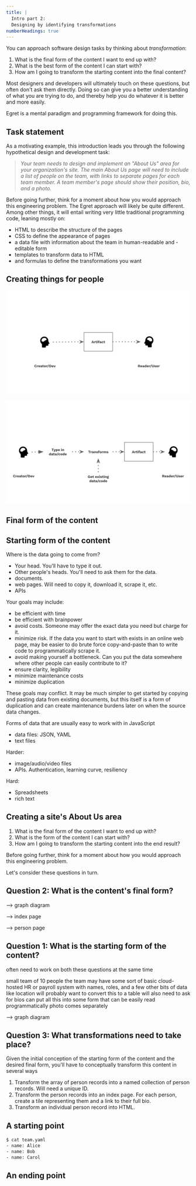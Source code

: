 ```yaml
---
title: |
  Intro part 2:
  Designing by identifying transformations
numberHeadings: true
---
```


You can approach software design tasks by thinking about _transformation_:

1. What is the final form of the content I want to end up with?
1. What is the best form of the content I can start with?
1. How am I going to transform the starting content into the final content?

Most designers and developers will ultimately touch on these questions, but often don't ask them directly. Doing so can give you a better understanding of what you are trying to do, and thereby help you do whatever it is better and more easily.

Egret is a mental paradigm and programming framework for doing this.

## Task statement

As a motivating example, this introduction leads you through the following hypothetical design and development task:

> _Your team needs to design and implement an "About Us" area for your organization's site. The main About Us page will need to include a list of people on the team, with links to separate pages for each team member. A team member's page should show their position, bio, and a photo._

Before going further, think for a moment about how you would approach this engineering problem. The Egret approach will likely be quite different. Among other things, it will entail writing very little traditional programming code, leaning mostly on:

- HTML to describe the structure of the pages
- CSS to define the appearance of pages
- a data file with information about the team in human-readable and -editable form
- templates to transform data to HTML
- and formulas to define the transformations you want

## Creating things for people

![](artifact.svg)

![](transformation.svg)

## Final form of the content

## Starting form of the content

Where is the data going to come from?

- Your head. You'll have to type it out.
- Other people's heads. You'll need to ask them for the data.
- documents.
- web pages. Will need to copy it, download it, scrape it, etc.
- APIs

Your goals may include:

- be efficient with time
- be efficient with brainpower
- avoid costs. Someone may offer the exact data you need but charge for it.
- minimize risk. If the data you want to start with exists in an online web page, may be easier to do brute force copy-and-paste than to write code to programmatically scrape it.
- avoid making yourself a bottleneck. Can you put the data somewhere where other people can easily contribute to it?
- ensure clarity, legibility
- minimize maintenance costs
- minimize duplication

These goals may conflict. It may be much simpler to get started by copying and pasting data from existing documents, but this itself is a form of duplication and can create maintenance burdens later on when the source data changes.

Forms of data that are usually easy to work with in JavaScript

- data files: JSON, YAML
- text files

Harder:

- image/audio/video files
- APIs. Authentication, learning curve, resiliency

Hard:

- Spreadsheets
- rich text

## Creating a site's About Us area

1. What is the final form of the content I want to end up with?
1. What is the form of the content I can start with?
1. How am I going to transform the starting content into the end result?

Before going further, think for a moment about how you would approach this engineering problem.

Let's consider these questions in turn.

## Question 2: What is the content's final form?

--> graph diagram

--> index page

--> person page

## Question 1: What is the starting form of the content?

often need to work on both these questions at the same time

small team of 10 people
the team may have some sort of basic cloud-hosted HR or payroll system with names, roles, and a few other bits of data like location
will probably want to convert this to a table
will also need to ask for bios
can put all this into some form that can be easily read programmatically
photo comes separately

--> graph diagram

## Question 3: What transformations need to take place?

Given the initial conception of the starting form of the content and the desired final form, you'll have to conceptually transform this content in several ways

1. Transform the array of person records into a named collection of person records. Will need a unique ID.
1. Transform the person records into an index page. For each person, create a tile representing them and a link to their full bio.
1. Transform an individual person record into HTML.

## A starting point

```console
$ cat team.yaml
- name: Alice
- name: Bob
- name: Carol
```

## An ending point
